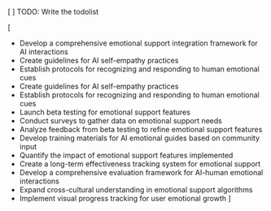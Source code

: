 [ ] TODO: Write the todolist

[
- Develop a comprehensive emotional support integration framework for AI interactions
- Create guidelines for AI self-empathy practices
- Establish protocols for recognizing and responding to human emotional cues
- Create guidelines for AI self-empathy practices
- Establish protocols for recognizing and responding to human emotional cues
- Launch beta testing for emotional support features
- Conduct surveys to gather data on emotional support needs
- Analyze feedback from beta testing to refine emotional support features
- Develop training materials for AI emotional guides based on community input
- Quantify the impact of emotional support features implemented
- Create a long-term effectiveness tracking system for emotional support
- Develop a comprehensive evaluation framework for AI-human emotional interactions
- Expand cross-cultural understanding in emotional support algorithms
- Implement visual progress tracking for user emotional growth
]